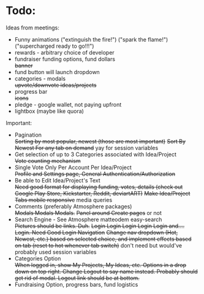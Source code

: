 Todo:
====

Ideas from meetings:
<ul>
<li>Funny animations ("extinguish the fire!") ("spark the flame!") ("supercharged ready to go!!!")</li>
<li>rewards - arbitrary choice of developer</li>
<li>fundraiser funding options, fund dollars</li>
<strike>banner</strike>
<li>fund button will launch dropdown</li>
<li>categories - modals</li>
<strike>upvote/downvote ideas/projects</strike>
<li>progress bar</li>
<strike>icons</strike>
<li>pledge - google wallet, not paying upfront</li>
<li>lightbox (maybe like quora)</li>
</ul>

Important: 
<ul>
	<li>Pagination</li>
	<strike>Sorting by most popular, newest (those are most important)</strike>
	<strike>Sort By Newest For any tab on demand</strike> yay for session variables
	<li>Get selection of up to 3 Categories associated with Idea/Project</li>
	<strike>Vote counting mechanism</strike>
	<li>Single Vote Only Per Account Per Idea/Project</li>
	<strike>Profile and Settings page, General Authentication/Authorization</strike>
	<li>Be able to Edit Idea/Project's Text</li>
	<strike>Need good format for displaying funding, votes, details (check out Google Play Store, Kickstarter, Reddit, deviartART)</strike>
	<strike>Make Idea/Project Tabs mobile responsive</strike> media queries
	<li>Comments (preferably Atmosphere packages)</li>
	<strike>Modals Modals Modals.</strike>
	<strike>Panel around Create pages</strike> or not
	<li>Search Engine - See Atmosphere matteodem easy-search</li>
	<strike>Pictures should be links. Duh.</strike>
	<strike>Login Login Login Login Login and.... Login. Need Good Login Navigation</strike>
	<strike>Change nav dropdown (Hot, Newest, etc.) based on selected choice, and implement effects based on tab (reset to hot whenever tab switch)</strike> don't need but would've probably used session variables
	<li>Categories Option</li>
	<strike>When logged in, show My Projects, My Ideas, etc. Options in a drop down on top right. Change Logout to say name instead. Probably should get rid of modal. Logout link should be at bottom.</strike>
	<li>Fundraising Option, progress bars, fund logistics</li>
</ul>



